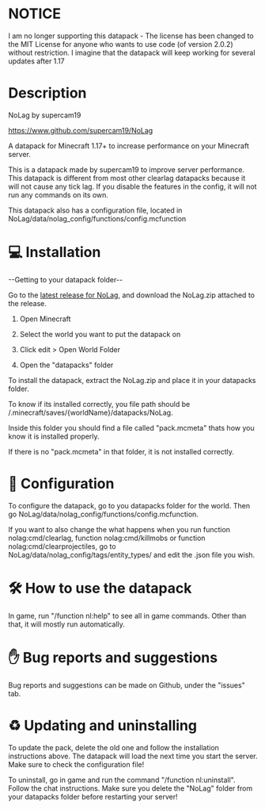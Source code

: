 # NOTICE
I am no longer supporting this datapack - The license has been changed to the MIT License for anyone who wants to use code (of version 2.0.2) without restriction.
I imagine that the datapack will keep working for several updates after 1.17


# Description
  

NoLag by supercam19

https://www.github.com/supercam19/NoLag

  

A datapack for Minecraft 1.17+ to increase performance on your Minecraft server.

  

This is a datapack made by supercam19 to improve server performance. This datapack is different from most other clearlag datapacks because it will not cause any tick lag. If you disable the features in the config, it will not run any commands on its own.


This datapack also has a configuration file, located in NoLag/data/nolag_config/functions/config.mcfunction

  

# 💻 Installation

  

--Getting to your datapack folder--

  

Go to the [latest release for NoLag](https://github.com/supercam19/NoLag/releases), and download the NoLag.zip attached to the release.

  
1. Open Minecraft

2. Select the world you want to put the datapack on

3. Click edit > Open World Folder

4. Open the "datapacks" folder

  

To install the datapack, extract the NoLag.zip and place it in your datapacks folder.

  

To know if its installed correctly, you file path should be /.minecraft/saves/{worldName}/datapacks/NoLag.

Inside this folder you should find a file called "pack.mcmeta" thats how you know it is installed properly.

If there is no "pack.mcmeta" in that folder, it is not installed correctly.


# 📃 Configuration

  

To configure the datapack, go to you datapacks folder for the world. Then go NoLag/data/nolag_config/functions/config.mcfunction.
 

If you want to also change the what happens when you run function nolag:cmd/clearlag, function nolag:cmd/killmobs or function nolag:cmd/clearprojectiles, go to NoLag/data/nolag_config/tags/entity_types/ and edit the .json file you wish.

# 🛠 How to use the datapack

In game, run "/function nl:help" to see all in game commands. Other than that, it will mostly run automatically.

# ✋ Bug reports and suggestions

Bug reports and suggestions can be made on Github, under the "issues" tab.

# ♻ Updating and uninstalling

To update the pack, delete the old one and follow the installation instructions above. The datapack will load the next time you start the server. Make sure to check the configuration file!

To uninstall, go in game and run the command "/function nl:uninstall". Follow the chat instructions. Make sure you delete the "NoLag" folder from your datapacks folder before restarting your server!

